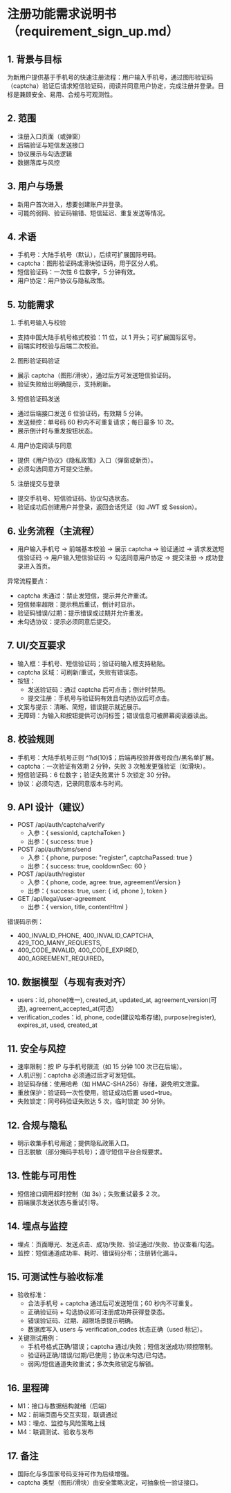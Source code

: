# 注册功能需求说明书（requirement_sign_up.md）

## 1. 背景与目标
为新用户提供基于手机号的快速注册流程：用户输入手机号，通过图形验证码（captcha）验证后请求短信验证码，阅读并同意用户协定，完成注册并登录。目标是兼顾安全、易用、合规与可观测性。

## 2. 范围
- 注册入口页面（或弹窗）
- 后端验证与短信发送接口
- 协议展示与勾选逻辑
- 数据落库与风控

## 3. 用户与场景
- 新用户首次进入，想要创建账户并登录。
- 可能的弱网、验证码输错、短信延迟、重复发送等情况。

## 4. 术语
- 手机号：大陆手机号（默认），后续可扩展国际号码。
- captcha：图形验证码或滑块验证码，用于区分人机。
- 短信验证码：一次性 6 位数字，5 分钟有效。
- 用户协定：用户协议与隐私政策。

## 5. 功能需求
1) 手机号输入与校验
- 支持中国大陆手机号格式校验：11 位，以 1 开头；可扩展国际区号。
- 前端实时校验与后端二次校验。

2) 图形验证码验证
- 展示 captcha（图形/滑块），通过后方可发送短信验证码。
- 验证失败给出明确提示，支持刷新。

3) 短信验证码发送
- 通过后端接口发送 6 位验证码，有效期 5 分钟。
- 发送频控：单号码 60 秒内不可重复请求；每日最多 10 次。
- 展示倒计时与重发按钮状态。

4) 用户协定阅读与同意
- 提供《用户协议》《隐私政策》入口（弹窗或新页）。
- 必须勾选同意方可提交注册。

5) 注册提交与登录
- 提交手机号、短信验证码、协议勾选状态。
- 验证成功后创建用户并登录，返回会话凭证（如 JWT 或 Session）。

## 6. 业务流程（主流程）
- 用户输入手机号 → 前端基本校验 → 展示 captcha → 验证通过 → 请求发送短信验证码 → 用户输入短信验证码 → 勾选同意用户协定 → 提交注册 → 成功登录进入首页。

异常流程要点：
- captcha 未通过：禁止发短信，提示并允许重试。
- 短信频率超限：提示稍后重试，倒计时显示。
- 验证码错误/过期：提示错误或过期并允许重发。
- 未勾选协议：提示必须同意后提交。

## 7. UI/交互要求
- 输入框：手机号、短信验证码；验证码输入框支持粘贴。
- captcha 区域：可刷新/重试，失败有错误态。
- 按钮：
  - 发送验证码：通过 captcha 后可点击；倒计时禁用。
  - 提交注册：手机号与验证码有效且勾选协议后可点击。
- 文案与提示：清晰、简短，错误提示就近展示。
- 无障碍：为输入和按钮提供可访问标签；错误信息可被屏幕阅读器读出。

## 8. 校验规则
- 手机号：大陆手机号正则 ^1\d{10}$；后端再校验并做号段白/黑名单扩展。
- captcha：一次验证有效期 2 分钟，失败 3 次触发更强验证（如滑块）。
- 短信验证码：6 位数字；验证失败累计 5 次锁定 30 分钟。
- 协议：必须勾选，记录同意版本与时间。

## 9. API 设计（建议）
- POST /api/auth/captcha/verify
  - 入参：{ sessionId, captchaToken }
  - 出参：{ success: true }
- POST /api/auth/sms/send
  - 入参：{ phone, purpose: "register", captchaPassed: true }
  - 出参：{ success: true, cooldownSec: 60 }
- POST /api/auth/register
  - 入参：{ phone, code, agree: true, agreementVersion }
  - 出参：{ success: true, user: { id, phone }, token }
- GET /api/legal/user-agreement
  - 出参：{ version, title, contentHtml }

错误码示例：
- 400_INVALID_PHONE, 400_INVALID_CAPTCHA, 429_TOO_MANY_REQUESTS,
- 400_CODE_INVALID, 400_CODE_EXPIRED, 400_AGREEMENT_REQUIRED。

## 10. 数据模型（与现有表对齐）
- users：id, phone(唯一), created_at, updated_at, agreement_version(可选), agreement_accepted_at(可选)
- verification_codes：id, phone, code(建议哈希存储), purpose(register), expires_at, used, created_at

## 11. 安全与风控
- 速率限制：按 IP 与手机号限流（如 15 分钟 100 次已在后端）。
- 人机识别：captcha 必须通过后才可发短信。
- 验证码存储：使用哈希（如 HMAC-SHA256）存储，避免明文泄露。
- 重放保护：验证码一次性使用，验证成功后置 used=true。
- 失败锁定：同号码验证失败达 5 次，临时锁定 30 分钟。

## 12. 合规与隐私
- 明示收集手机号用途；提供隐私政策入口。
- 日志脱敏（部分掩码手机号）；遵守短信平台合规要求。

## 13. 性能与可用性
- 短信接口调用超时控制（如 3s）；失败重试最多 2 次。
- 前端展示发送状态与重试引导。

## 14. 埋点与监控
- 埋点：页面曝光、发送点击、成功/失败、验证通过/失败、协议查看/勾选。
- 监控：短信通道成功率、耗时、错误码分布；注册转化漏斗。

## 15. 可测试性与验收标准
- 验收标准：
  - 合法手机号 + captcha 通过后可发送短信；60 秒内不可重复。
  - 正确验证码 + 勾选协议即可注册成功并获得登录态。
  - 错误验证码、过期、超限场景提示明确。
  - 数据库写入 users 与 verification_codes 状态正确（used 标记）。
- 关键测试用例：
  - 手机号格式正确/错误；captcha 通过/失败；短信发送成功/频控限制。
  - 验证码正确/错误/过期/已使用；协议未勾选/已勾选。
  - 弱网/短信通道失败重试；多次失败锁定与解锁。

## 16. 里程碑
- M1：接口与数据结构就绪（后端）
- M2：前端页面与交互实现，联调通过
- M3：埋点、监控与风险策略上线
- M4：联调测试、验收与发布

## 17. 备注
- 国际化与多国家号码支持可作为后续增强。
- captcha 类型（图形/滑块）由安全策略决定，可抽象统一验证接口。
